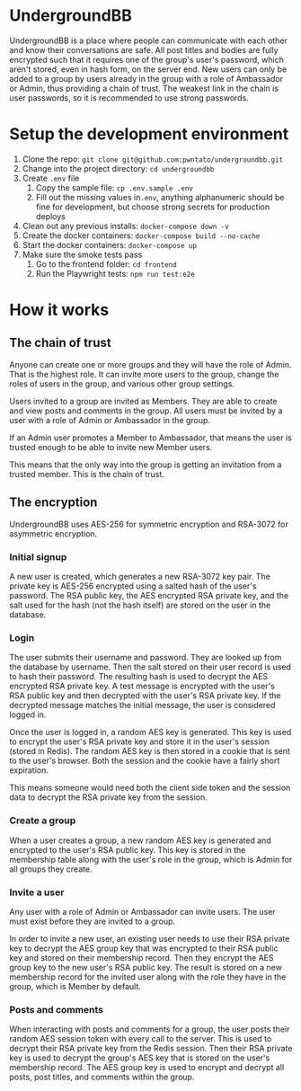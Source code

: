 # UndergroundBB

UndergroundBB is a place where people can communicate with each other and know their conversations are safe. All post titles and bodies are fully encrypted such that it requires one of the group's user's password, which aren't stored, even in hash form, on the server end. New users can only be added to a group by users already in the group with a role of Ambassador or Admin, thus providing a chain of trust. The weakest link in the chain is user passwords, so it is recommended to use strong passwords.

# Setup the development environment

1. Clone the repo: `git clone git@github.com:pwntato/undergroundbb.git`
1. Change into the project directory: `cd undergroundbb`
1. Create `.env` file
   1. Copy the sample file: `cp .env.sample .env`
   1. Fill out the missing values in`.env`, anything alphanumeric should be fine for development, but choose strong secrets for production deploys
1. Clean out any previous installs: `docker-compose down -v`
1. Create the docker containers: `docker-compose build --no-cache`
1. Start the docker containers: `docker-compose up`
1. Make sure the smoke tests pass
   1. Go to the frontend folder: `cd frontend`
   1. Run the Playwright tests: `npm run test:e2e`

# How it works

## The chain of trust

Anyone can create one or more groups and they will have the role of Admin. That is the highest role. It can invite more users to the group, change the roles of users in the group, and various other group settings.

Users invited to a group are invited as Members. They are able to create and view posts and comments in the group. All users must be invited by a user with a role of Admin or Ambassador in the group.

If an Admin user promotes a Member to Ambassador, that means the user is trusted enough to be able to invite new Member users.

This means that the only way into the group is getting an invitation from a trusted member. This is the chain of trust.

## The encryption

UndergroundBB uses AES-256 for symmetric encryption and RSA-3072 for asymmetric encryption.

### Initial signup

A new user is created, which generates a new RSA-3072 key pair. The private key is AES-256 encrypted using a salted hash of the user's password. The RSA public key, the AES encrypted RSA private key, and the salt used for the hash (not the hash itself) are stored on the user in the database.

### Login

The user submits their username and password. They are looked up from the database by username. Then the salt stored on their user record is used to hash their password. The resulting hash is used to decrypt the AES encrypted RSA private key. A test message is encrypted with the user's RSA public key and then decrypted with the user's RSA private key. If the decrypted message matches the initial message, the user is considered logged in.

Once the user is logged in, a random AES key is generated. This key is used to encrypt the user's RSA private key and store it in the user's session (stored in Redis). The random AES key is then stored in a cookie that is sent to the user's browser. Both the session and the cookie have a fairly short expiration.

This means someone would need both the client side token and the session data to decrypt the RSA private key from the session.

### Create a group

When a user creates a group, a new random AES key is generated and encrypted to the user's RSA public key. This key is stored in the membership table along with the user's role in the group, which is Admin for all groups they create.

### Invite a user

Any user with a role of Admin or Ambassador can invite users. The user must exist before they are invited to a group. 

In order to invite a new user, an existing user needs to use their RSA private key to decrypt the AES group key that was encrypted to their RSA public key and stored on their membership record. Then they encrypt the AES group key to the new user's RSA public key. The result is stored on a new membership record for the invited user along with the role they have in the group, which is Member by default.

### Posts and comments

When interacting with posts and comments for a group, the user posts their random AES session token with every call to the server. This is used to decrypt their RSA private key from the Redis session. Then their RSA private key is used to decrypt the group's AES key that is stored on the user's membership record. The AES group key is used to encrypt and decrypt all posts, post titles, and comments within the group.
